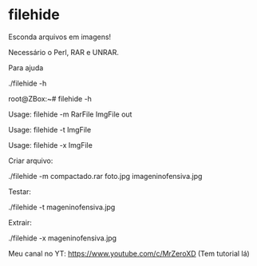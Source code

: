 # filehide
Esconda arquivos em imagens!

Necessário o Perl, RAR e UNRAR.

Para ajuda

./filehide -h

root@ZBox:~# filehide -h

Usage: filehide -m RarFile ImgFile out

Usage: filehide -t ImgFile

Usage: filehide -x ImgFile

Criar arquivo:

./filehide -m compactado.rar foto.jpg imageninofensiva.jpg

Testar:

./filehide -t mageninofensiva.jpg

Extrair:

./filehide -x mageninofensiva.jpg
  
Meu canal no YT: https://www.youtube.com/c/MrZeroXD (Tem tutorial lá)

